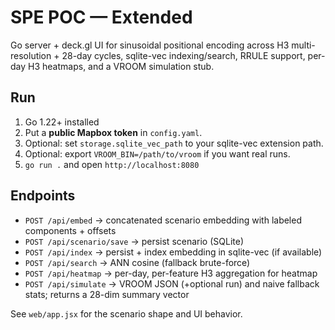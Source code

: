 # SPE POC — Extended
Go server + deck.gl UI for sinusoidal positional encoding across H3 multi-resolution + 28-day cycles,
sqlite-vec indexing/search, RRULE support, per-day H3 heatmaps, and a VROOM simulation stub.

## Run
1. Go 1.22+ installed
2. Put a **public Mapbox token** in `config.yaml`.
3. Optional: set `storage.sqlite_vec_path` to your sqlite-vec extension path.
4. Optional: export `VROOM_BIN=/path/to/vroom` if you want real runs.
5. `go run .` and open `http://localhost:8080`

## Endpoints
- `POST /api/embed` → concatenated scenario embedding with labeled components + offsets
- `POST /api/scenario/save` → persist scenario (SQLite)
- `POST /api/index` → persist + index embedding in sqlite-vec (if available)
- `POST /api/search` → ANN cosine (fallback brute-force)
- `POST /api/heatmap` → per-day, per-feature H3 aggregation for heatmap
- `POST /api/simulate` → VROOM JSON (+optional run) and naive fallback stats; returns a 28-dim summary vector

See `web/app.jsx` for the scenario shape and UI behavior.
